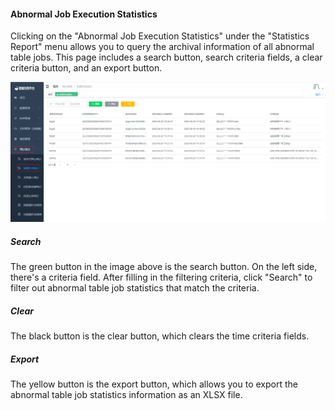 #### Abnormal Job Execution Statistics

Clicking on the "Abnormal Job Execution Statistics" under the "Statistics Report" menu allows you to query the archival information of all abnormal table jobs. This page includes a search button, search criteria fields, a clear criteria button, and an export button.

![image-20230621111904900](../../../../images/whalealDataImages/image-20230621111904900.png)

##### Search

The green button in the image above is the search button. On the left side, there's a criteria field. After filling in the filtering criteria, click "Search" to filter out abnormal table job statistics that match the criteria.

##### Clear

The black button is the clear button, which clears the time criteria fields.

##### Export

The yellow button is the export button, which allows you to export the abnormal table job statistics information as an XLSX file.